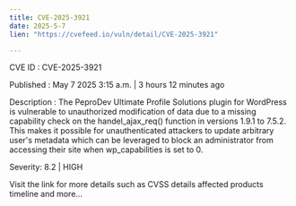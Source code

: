 ```yaml
---
title: CVE-2025-3921
date: 2025-5-7
lien: "https://cvefeed.io/vuln/detail/CVE-2025-3921"

---
```


CVE ID : CVE-2025-3921

Published :  May 7
2025
3:15 a.m. | 3 hours
12 minutes ago

Description : The PeproDev Ultimate Profile Solutions plugin for WordPress is vulnerable to unauthorized modification of data due to a missing capability check on the handel_ajax_req() function in versions 1.9.1 to 7.5.2. This makes it possible for unauthenticated attackers to update arbitrary user's metadata which can be leveraged to block an administrator from accessing their site when wp_capabilities is set to 0.

Severity: 8.2 | HIGH

Visit the link for more details
such as CVSS details
affected products
timeline
and more...
